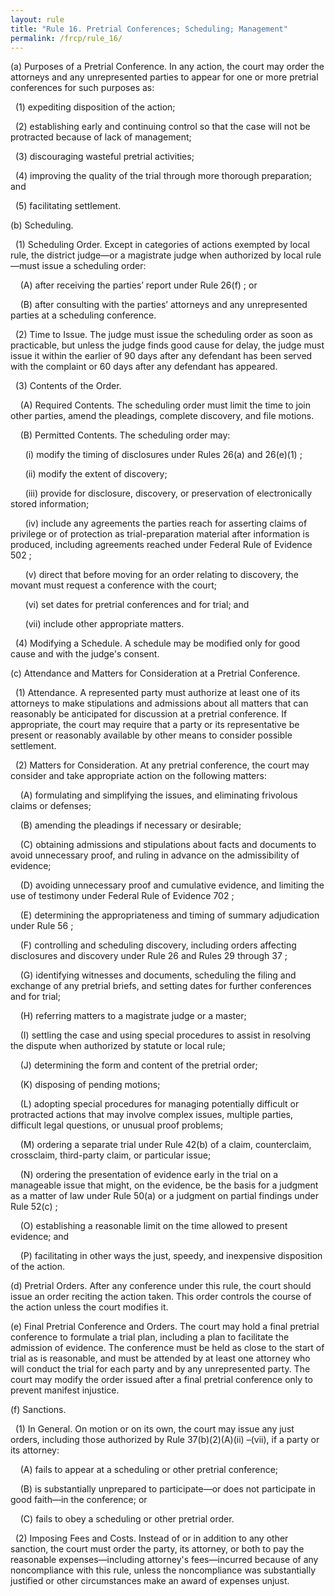 ```yaml
---
layout: rule
title: "Rule 16. Pretrial Conferences; Scheduling; Management"
permalink: /frcp/rule_16/
---
```


(a) Purposes of a Pretrial Conference. In any action, the court may order the attorneys and any unrepresented parties to appear for one or more pretrial conferences for such purposes as:


&nbsp;&nbsp;(1) expediting disposition of the action;


&nbsp;&nbsp;(2) establishing early and continuing control so that the case will not be protracted because of lack of management;


&nbsp;&nbsp;(3) discouraging wasteful pretrial activities;


&nbsp;&nbsp;(4) improving the quality of the trial through more thorough preparation; and


&nbsp;&nbsp;(5) facilitating settlement.


(b) Scheduling.


&nbsp;&nbsp;(1) Scheduling Order. Except in categories of actions exempted by local rule, the district judge—or a magistrate judge when authorized by local rule—must issue a scheduling order:


&nbsp;&nbsp;&nbsp;&nbsp;(A) after receiving the parties’ report under Rule 26(f) ; or


&nbsp;&nbsp;&nbsp;&nbsp;(B) after consulting with the parties’ attorneys and any unrepresented parties at a scheduling conference.


&nbsp;&nbsp;(2) Time to Issue. The judge must issue the scheduling order as soon as practicable, but unless the judge finds good cause for delay, the judge must issue it within the earlier of 90 days after any defendant has been served with the complaint or 60 days after any defendant has appeared.


&nbsp;&nbsp;(3) Contents of the Order.


&nbsp;&nbsp;&nbsp;&nbsp;(A) Required Contents. The scheduling order must limit the time to join other parties, amend the pleadings, complete discovery, and file motions.


&nbsp;&nbsp;&nbsp;&nbsp;(B) Permitted Contents. The scheduling order may:


&nbsp;&nbsp;&nbsp;&nbsp;&nbsp;&nbsp;(i) modify the timing of disclosures under Rules 26(a) and 26(e)(1) ;


&nbsp;&nbsp;&nbsp;&nbsp;&nbsp;&nbsp;(ii) modify the extent of discovery;


&nbsp;&nbsp;&nbsp;&nbsp;&nbsp;&nbsp;(iii) provide for disclosure, discovery, or preservation of electronically stored information;


&nbsp;&nbsp;&nbsp;&nbsp;&nbsp;&nbsp;(iv) include any agreements the parties reach for asserting claims of privilege or of protection as trial-preparation material after information is produced, including agreements reached under Federal Rule of Evidence 502 ;


&nbsp;&nbsp;&nbsp;&nbsp;&nbsp;&nbsp;(v) direct that before moving for an order relating to discovery, the movant must request a conference with the court;


&nbsp;&nbsp;&nbsp;&nbsp;&nbsp;&nbsp;(vi) set dates for pretrial conferences and for trial; and


&nbsp;&nbsp;&nbsp;&nbsp;&nbsp;&nbsp;(vii) include other appropriate matters.


&nbsp;&nbsp;(4) Modifying a Schedule. A schedule may be modified only for good cause and with the judge's consent.


(c) Attendance and Matters for Consideration at a Pretrial Conference.


&nbsp;&nbsp;(1) Attendance. A represented party must authorize at least one of its attorneys to make stipulations and admissions about all matters that can reasonably be anticipated for discussion at a pretrial conference. If appropriate, the court may require that a party or its representative be present or reasonably available by other means to consider possible settlement.


&nbsp;&nbsp;(2) Matters for Consideration. At any pretrial conference, the court may consider and take appropriate action on the following matters:


&nbsp;&nbsp;&nbsp;&nbsp;(A) formulating and simplifying the issues, and eliminating frivolous claims or defenses;


&nbsp;&nbsp;&nbsp;&nbsp;(B) amending the pleadings if necessary or desirable;


&nbsp;&nbsp;&nbsp;&nbsp;(C) obtaining admissions and stipulations about facts and documents to avoid unnecessary proof, and ruling in advance on the admissibility of evidence;


&nbsp;&nbsp;&nbsp;&nbsp;(D) avoiding unnecessary proof and cumulative evidence, and limiting the use of testimony under Federal Rule of Evidence 702 ;


&nbsp;&nbsp;&nbsp;&nbsp;(E) determining the appropriateness and timing of summary adjudication under Rule 56 ;


&nbsp;&nbsp;&nbsp;&nbsp;(F) controlling and scheduling discovery, including orders affecting disclosures and discovery under Rule 26 and Rules 29 through 37 ;


&nbsp;&nbsp;&nbsp;&nbsp;(G) identifying witnesses and documents, scheduling the filing and exchange of any pretrial briefs, and setting dates for further conferences and for trial;


&nbsp;&nbsp;&nbsp;&nbsp;(H) referring matters to a magistrate judge or a master;


&nbsp;&nbsp;&nbsp;&nbsp;(I) settling the case and using special procedures to assist in resolving the dispute when authorized by statute or local rule;


&nbsp;&nbsp;&nbsp;&nbsp;(J) determining the form and content of the pretrial order;


&nbsp;&nbsp;&nbsp;&nbsp;(K) disposing of pending motions;


&nbsp;&nbsp;&nbsp;&nbsp;(L) adopting special procedures for managing potentially difficult or protracted actions that may involve complex issues, multiple parties, difficult legal questions, or unusual proof problems;


&nbsp;&nbsp;&nbsp;&nbsp;(M) ordering a separate trial under Rule 42(b) of a claim, counterclaim, crossclaim, third-party claim, or particular issue;


&nbsp;&nbsp;&nbsp;&nbsp;(N) ordering the presentation of evidence early in the trial on a manageable issue that might, on the evidence, be the basis for a judgment as a matter of law under Rule 50(a) or a judgment on partial findings under Rule 52(c) ;


&nbsp;&nbsp;&nbsp;&nbsp;(O) establishing a reasonable limit on the time allowed to present evidence; and


&nbsp;&nbsp;&nbsp;&nbsp;(P) facilitating in other ways the just, speedy, and inexpensive disposition of the action.


(d) Pretrial Orders. After any conference under this rule, the court should issue an order reciting the action taken. This order controls the course of the action unless the court modifies it.


(e) Final Pretrial Conference and Orders. The court may hold a final pretrial conference to formulate a trial plan, including a plan to facilitate the admission of evidence. The conference must be held as close to the start of trial as is reasonable, and must be attended by at least one attorney who will conduct the trial for each party and by any unrepresented party. The court may modify the order issued after a final pretrial conference only to prevent manifest injustice.


(f) Sanctions.


&nbsp;&nbsp;(1) In General. On motion or on its own, the court may issue any just orders, including those authorized by Rule 37(b)(2)(A)(ii) –(vii), if a party or its attorney:


&nbsp;&nbsp;&nbsp;&nbsp;(A) fails to appear at a scheduling or other pretrial conference;


&nbsp;&nbsp;&nbsp;&nbsp;(B) is substantially unprepared to participate—or does not participate in good faith—in the conference; or


&nbsp;&nbsp;&nbsp;&nbsp;(C) fails to obey a scheduling or other pretrial order.


&nbsp;&nbsp;(2) Imposing Fees and Costs. Instead of or in addition to any other sanction, the court must order the party, its attorney, or both to pay the reasonable expenses—including attorney's fees—incurred because of any noncompliance with this rule, unless the noncompliance was substantially justified or other circumstances make an award of expenses unjust.
